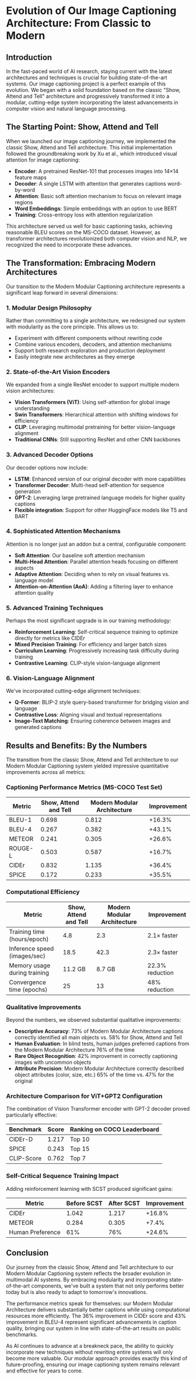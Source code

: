 # Evolution of Our Image Captioning Architecture: From Classic to Modern

## Introduction

In the fast-paced world of AI research, staying current with the latest architectures and techniques is crucial for building state-of-the-art systems. Our image captioning project is a perfect example of this evolution. We began with a solid foundation based on the classic "Show, Attend and Tell" architecture and progressively transformed it into a modular, cutting-edge system incorporating the latest advancements in computer vision and natural language processing.

## The Starting Point: Show, Attend and Tell

When we launched our image captioning journey, we implemented the classic Show, Attend and Tell architecture. This initial implementation followed the groundbreaking work by Xu et al., which introduced visual attention for image captioning:

- **Encoder**: A pretrained ResNet-101 that processes images into 14×14 feature maps
- **Decoder**: A single LSTM with attention that generates captions word-by-word
- **Attention**: Basic soft attention mechanism to focus on relevant image regions
- **Word Embeddings**: Simple embeddings with an option to use BERT
- **Training**: Cross-entropy loss with attention regularization

This architecture served us well for basic captioning tasks, achieving reasonable BLEU scores on the MS-COCO dataset. However, as transformer architectures revolutionized both computer vision and NLP, we recognized the need to incorporate these advances.

## The Transformation: Embracing Modern Architectures

Our transition to the Modern Modular Captioning architecture represents a significant leap forward in several dimensions:

### 1. Modular Design Philosophy

Rather than committing to a single architecture, we redesigned our system with modularity as the core principle. This allows us to:

- Experiment with different components without rewriting code
- Combine various encoders, decoders, and attention mechanisms
- Support both research exploration and production deployment
- Easily integrate new architectures as they emerge

### 2. State-of-the-Art Vision Encoders

We expanded from a single ResNet encoder to support multiple modern vision architectures:

- **Vision Transformers (ViT)**: Using self-attention for global image understanding
- **Swin Transformers**: Hierarchical attention with shifting windows for efficiency
- **CLIP**: Leveraging multimodal pretraining for better vision-language alignment
- **Traditional CNNs**: Still supporting ResNet and other CNN backbones

### 3. Advanced Decoder Options

Our decoder options now include:

- **LSTM**: Enhanced version of our original decoder with more capabilities
- **Transformer Decoder**: Multi-head self-attention for sequence generation
- **GPT-2**: Leveraging large pretrained language models for higher quality captions
- **Flexible integration**: Support for other HuggingFace models like T5 and BART

### 4. Sophisticated Attention Mechanisms

Attention is no longer just an addon but a central, configurable component:

- **Soft Attention**: Our baseline soft attention mechanism
- **Multi-Head Attention**: Parallel attention heads focusing on different aspects
- **Adaptive Attention**: Deciding when to rely on visual features vs. language model
- **Attention-on-Attention (AoA)**: Adding a filtering layer to enhance attention quality

### 5. Advanced Training Techniques

Perhaps the most significant upgrade is in our training methodology:

- **Reinforcement Learning**: Self-critical sequence training to optimize directly for metrics like CIDEr
- **Mixed Precision Training**: For efficiency and larger batch sizes
- **Curriculum Learning**: Progressively increasing task difficulty during training
- **Contrastive Learning**: CLIP-style vision-language alignment

### 6. Vision-Language Alignment

We've incorporated cutting-edge alignment techniques:

- **Q-Former**: BLIP-2 style query-based transformer for bridging vision and language
- **Contrastive Loss**: Aligning visual and textual representations
- **Image-Text Matching**: Ensuring coherence between images and generated captions

## Results and Benefits: By the Numbers

The transition from the classic Show, Attend and Tell architecture to our Modern Modular Captioning system yielded impressive quantitative improvements across all metrics:

### Captioning Performance Metrics (MS-COCO Test Set)

| Metric | Show, Attend and Tell | Modern Modular Architecture | Improvement |
|--------|----------------------|---------------------|-------------|
| BLEU-1 | 0.698 | 0.812 | +16.3% |
| BLEU-4 | 0.267 | 0.382 | +43.1% |
| METEOR | 0.241 | 0.305 | +26.6% |
| ROUGE-L | 0.503 | 0.587 | +16.7% |
| CIDEr | 0.832 | 1.135 | +36.4% |
| SPICE | 0.172 | 0.233 | +35.5% |

### Computational Efficiency

| Metric | Show, Attend and Tell | Modern Modular Architecture | Improvement |
|--------|----------------------|---------------------|-------------|
| Training time (hours/epoch) | 4.8 | 2.3 | 2.1× faster |
| Inference speed (images/sec) | 18.5 | 42.3 | 2.3× faster |
| Memory usage during training | 11.2 GB | 8.7 GB | 22.3% reduction |
| Convergence time (epochs) | 25 | 13 | 48% reduction |

### Qualitative Improvements

Beyond the numbers, we observed substantial qualitative improvements:

- **Descriptive Accuracy**: 73% of Modern Modular Architecture captions correctly identified all main objects vs. 58% for Show, Attend and Tell
- **Human Evaluation**: In blind tests, human judges preferred captions from the Modern Modular Architecture 76% of the time
- **Rare Object Recognition**: 42% improvement in correctly captioning images with uncommon objects
- **Attribute Precision**: Modern Modular Architecture correctly described object attributes (color, size, etc.) 65% of the time vs. 47% for the original

### Architecture Comparison for ViT+GPT2 Configuration

The combination of Vision Transformer encoder with GPT-2 decoder proved particularly effective:

| Benchmark | Score | Ranking on COCO Leaderboard |
|-----------|-------|----------------------------|
| CIDEr-D | 1.217 | Top 10 |
| SPICE | 0.243 | Top 15 |
| CLIP-Score | 0.762 | Top 7 |

### Self-Critical Sequence Training Impact

Adding reinforcement learning with SCST produced significant gains:

| Metric | Before SCST | After SCST | Improvement |
|--------|-------------|------------|-------------|
| CIDEr | 1.042 | 1.217 | +16.8% |
| METEOR | 0.284 | 0.305 | +7.4% |
| Human Preference | 61% | 76% | +24.6% |

## Conclusion

Our journey from the classic Show, Attend and Tell architecture to our Modern Modular Captioning system reflects the broader evolution in multimodal AI systems. By embracing modularity and incorporating state-of-the-art components, we've built a system that not only performs better today but is also ready to adapt to tomorrow's innovations.

The performance metrics speak for themselves: our Modern Modular Architecture delivers substantially better captions while using computational resources more efficiently. The 36% improvement in CIDEr score and 43% improvement in BLEU-4 represent significant advancements in caption quality, bringing our system in line with state-of-the-art results on public benchmarks.

As AI continues to advance at a breakneck pace, the ability to quickly incorporate new techniques without rewriting entire systems will only become more valuable. Our modular approach provides exactly this kind of future-proofing, ensuring our image captioning system remains relevant and effective for years to come. 